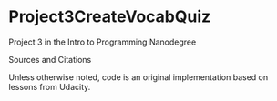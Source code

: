# Project3CreateVocabQuiz
Project 3 in the Intro to Programming Nanodegree

Sources and Citations

Unless otherwise noted, code is an original implementation based on lessons from Udacity.
